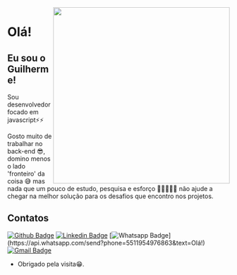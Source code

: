 <img align="right" width="400" height="400" src="https://upload.wikimedia.org/wikipedia/commons/thumb/9/99/Unofficial_JavaScript_logo_2.svg/480px-Unofficial_JavaScript_logo_2.svg.png">
 
# Olá!
 
## Eu sou o Guilherme!
 
Sou desenvolvedor focado em javascript⚡⚡

Gosto muito de trabalhar no back-end 😎, domino menos o lado 'fronteiro' da coisa 😅 mas nada que um pouco de estudo, pesquisa e esforço 💪🏻👨🏻‍💻 não ajude a chegar na melhor solução para os desafios que encontro nos projetos.
 
## Contatos
[![Github Badge](https://img.shields.io/badge/-Github-000?style=flat-square&logo=Github&logoColor=white&link=https://github.com/AraujoGS)](https://github.com/AraujoGS)
[![Linkedin Badge](https://img.shields.io/badge/-LinkedIn-blue?style=flat-square&logo=Linkedin&logoColor=white&link=https://www.linkedin.com/in/garaujosilva)](https://www.linkedin.com/in/garaujosilva)
[![Whatsapp Badge](https://img.shields.io/badge/-Whatsapp-4CA143?style=flat-square&labelColor=4CA143&logo=whatsapp&logoColor=white&link=https://api.whatsapp.com/send?phone=5511954976863&text=Olá!)](https://api.whatsapp.com/send?phone=5511954976863&text=Olá!)
[![Gmail Badge](https://img.shields.io/badge/-Gmail-c14438?style=flat-square&logo=Gmail&logoColor=white&link=mailto:guilhermearaujo421@gmail.com)](mailto:guilhermearaujo421@gmail.com)
 
- Obrigado pela visita😁. 
 
